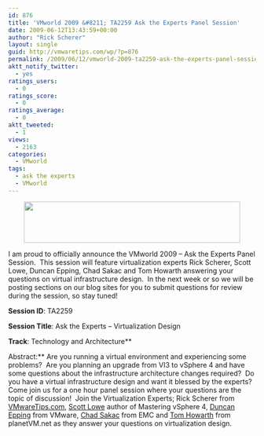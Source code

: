 ```yaml
---
id: 876
title: 'VMworld 2009 &#8211; TA2259 Ask the Experts Panel Session'
date: 2009-06-12T13:43:59+00:00
author: "Rick Scherer"
layout: single
guid: http://vmwaretips.com/wp/?p=876
permalink: /2009/06/12/vmworld-2009-ta2259-ask-the-experts-panel-session/
aktt_notify_twitter:
  - yes
ratings_users:
  - 0
ratings_score:
  - 0
ratings_average:
  - 0
aktt_tweeted:
  - 1
views:
  - 2163
categories:
  - VMworld
tags:
  - ask the experts
  - VMworld
---
```

<p style="text-align: center;">
  <a href="http://www.vmworld2009.com/registration.jspa"><img class="size-full wp-image-877 aligncenter" src="http://vmwaretips.com/wp/wp-content/uploads/2009/06/vmworld09reg.jpg" alt="" width="440" height="84" srcset="http://www.vmwaretips.com/wp/wp-content/uploads/2009/06/vmworld09reg.jpg 440w, http://www.vmwaretips.com/wp/wp-content/uploads/2009/06/vmworld09reg-300x57.jpg 300w" sizes="(max-width: 440px) 100vw, 440px" /></a>
</p>

I am proud to officially announce the VMworld 2009 &#8211; Ask the Experts Panel Session.  This session will feature virtualization experts Rick Scherer, Scott Lowe, Duncan Epping, Chad Sakac and Tom Howarth answering your questions on virtual infrastructure design.  In the next week or so we will be posting sections on our blog sites for you to submit questions for review during the session, so stay tuned!

**Session ID**: TA2259
  
**Session Title**: Ask the Experts &#8211; Virtualization Design
  
**Track**: Technology and Architecture**
  
Abstract:** Are you running a virtual environment and experiencing some problems?  Are you planning an upgrade from VI3 to vSphere 4 and have some questions about the infrastructure architecture changes required?  Do you have a virtual infrastructure design and want it blessed by the experts?  Come join us for a one hour panel session where your questions are the topic of discussion!  Join the Virtualization Experts; Rick Scherer from <a href="http://www.vmwaretips.com/" target="_blank">VMwareTips.com</a>, <a href="http://blog.scottlowe.org" target="_blank">Scott Lowe</a> author of Mastering vSphere 4, <a href="http://www.yellow-bricks.com" target="_blank">Duncan Epping</a> from VMware, <a href="http://virtualgeek.typepad.com/" target="_blank">Chad Sakac</a> from EMC and <a href="http://www.planetvm.net" target="_blank">Tom Howarth</a> from planetVM.net as they answer your questions on virtualization design.